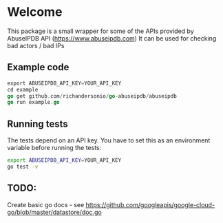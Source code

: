 # Welcome

This package is a small wrapper for some of the APIs provided by AbuseIPDB API (https://www.abuseipdb.com)
It can be used for checking bad actors / bad IPs

## Example code

```go
export ABUSEIPDB_API_KEY=YOUR_API_KEY
cd example
go get github.com/richandersonio/go-abuseipdb/abuseipdb
go run example.go 
```

## Running tests

The tests depend on an API key.  You have to set this as an environment variable before running the tests:

```bash
export ABUSEIPDB_API_KEY=YOUR_API_KEY
go test -v
```

## TODO:

Create basic go docs - see https://github.com/googleapis/google-cloud-go/blob/master/datastore/doc.go
